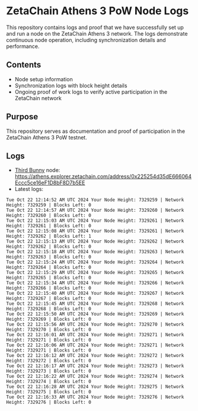 # ZetaChain Athens 3 PoW Node Logs
This repository contains logs and proof that we have successfully set up and run a node on the ZetaChain Athens 3 network. The logs demonstrate continuous node operation, including synchronization details and performance.

## Contents
- Node setup information
- Synchronization logs with block height details
- Ongoing proof of work logs to verify active participation in the ZetaChain network

## Purpose
This repository serves as documentation and proof of participation in the ZetaChain Athens 3 PoW testnet.

## Logs

- [Third Bunny](https://thirdbunny.xyz/) node: https://athens.explorer.zetachain.com/address/0x225254d35dE666064Eccc5ce16eF1D8bF8D7b5EE
- Latest logs:
```
Tue Oct 22 12:14:52 AM UTC 2024 Your Node Height: 7329259 | Network Height: 7329259 | Blocks Left: 0
Tue Oct 22 12:14:57 AM UTC 2024 Your Node Height: 7329260 | Network Height: 7329260 | Blocks Left: 0
Tue Oct 22 12:15:03 AM UTC 2024 Your Node Height: 7329261 | Network Height: 7329261 | Blocks Left: 0
Tue Oct 22 12:15:08 AM UTC 2024 Your Node Height: 7329261 | Network Height: 7329262 | Blocks Left: 1
Tue Oct 22 12:15:13 AM UTC 2024 Your Node Height: 7329262 | Network Height: 7329262 | Blocks Left: 0
Tue Oct 22 12:15:18 AM UTC 2024 Your Node Height: 7329263 | Network Height: 7329263 | Blocks Left: 0
Tue Oct 22 12:15:24 AM UTC 2024 Your Node Height: 7329264 | Network Height: 7329264 | Blocks Left: 0
Tue Oct 22 12:15:29 AM UTC 2024 Your Node Height: 7329265 | Network Height: 7329265 | Blocks Left: 0
Tue Oct 22 12:15:34 AM UTC 2024 Your Node Height: 7329266 | Network Height: 7329266 | Blocks Left: 0
Tue Oct 22 12:15:40 AM UTC 2024 Your Node Height: 7329267 | Network Height: 7329267 | Blocks Left: 0
Tue Oct 22 12:15:45 AM UTC 2024 Your Node Height: 7329268 | Network Height: 7329268 | Blocks Left: 0
Tue Oct 22 12:15:50 AM UTC 2024 Your Node Height: 7329269 | Network Height: 7329269 | Blocks Left: 0
Tue Oct 22 12:15:56 AM UTC 2024 Your Node Height: 7329270 | Network Height: 7329270 | Blocks Left: 0
Tue Oct 22 12:16:01 AM UTC 2024 Your Node Height: 7329271 | Network Height: 7329271 | Blocks Left: 0
Tue Oct 22 12:16:06 AM UTC 2024 Your Node Height: 7329271 | Network Height: 7329271 | Blocks Left: 0
Tue Oct 22 12:16:12 AM UTC 2024 Your Node Height: 7329272 | Network Height: 7329272 | Blocks Left: 0
Tue Oct 22 12:16:17 AM UTC 2024 Your Node Height: 7329273 | Network Height: 7329273 | Blocks Left: 0
Tue Oct 22 12:16:22 AM UTC 2024 Your Node Height: 7329274 | Network Height: 7329274 | Blocks Left: 0
Tue Oct 22 12:16:28 AM UTC 2024 Your Node Height: 7329275 | Network Height: 7329275 | Blocks Left: 0
Tue Oct 22 12:16:33 AM UTC 2024 Your Node Height: 7329276 | Network Height: 7329276 | Blocks Left: 0
```
